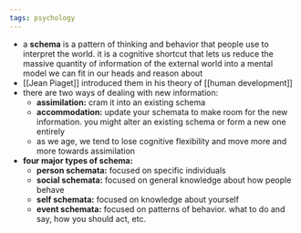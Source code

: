 ```yaml
---
tags: psychology
---
```


- a **schema** is a pattern of thinking and behavior that people use to interpret the world. it is a cognitive shortcut that lets us reduce the massive quantity of information of the external world into a mental model we can fit in our heads and reason about
- [[Jean Piaget]] introduced them in his theory of [[human development]]
- there are two ways of dealing with new information:
	- **assimilation:** cram it into an existing schema
	- **accommodation:** update your schemata to make room for the new information. you might alter an existing schema or form a new one entirely
	- as we age, we tend to lose cognitive flexibility and move more and more towards assimilation
- **four major types of schema:**
	- **person schemata:** focused on specific individuals
	- **social schemata:** focused on general knowledge about how people behave
	- **self schemata:** focused on knowledge about yourself
	- **event schemata:** focused on patterns of behavior. what to do and say, how you should act, etc.